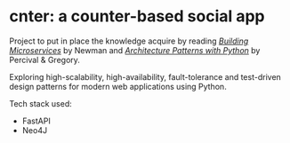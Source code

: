 # cnter: a counter-based social app

Project to put in place the knowledge acquire by reading [*Building Microservices*](https://www.amazon.com/Building-Microservices-Designing-Fine-Grained-Systems/dp/1492034029) by Newman and [*Architecture Patterns with Python*](https://www.amazon.com/Architecture-Patterns-Python-Domain-Driven-Microservices/dp/1492052205) by Percival & Gregory.

Exploring high-scalability, high-availability, fault-tolerance and test-driven design patterns for modern web applications using Python.

Tech stack used:
* FastAPI
* Neo4J
